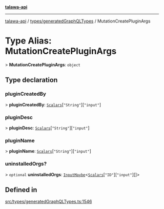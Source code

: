 [**talawa-api**](../../../README.md)

***

[talawa-api](../../../modules.md) / [types/generatedGraphQLTypes](../README.md) / MutationCreatePluginArgs

# Type Alias: MutationCreatePluginArgs

\> **MutationCreatePluginArgs**: `object`

## Type declaration

### pluginCreatedBy

\> **pluginCreatedBy**: [`Scalars`](Scalars.md)\[`"String"`\]\[`"input"`\]

### pluginDesc

\> **pluginDesc**: [`Scalars`](Scalars.md)\[`"String"`\]\[`"input"`\]

### pluginName

\> **pluginName**: [`Scalars`](Scalars.md)\[`"String"`\]\[`"input"`\]

### uninstalledOrgs?

\> `optional` **uninstalledOrgs**: [`InputMaybe`](InputMaybe.md)\<[`Scalars`](Scalars.md)\[`"ID"`\]\[`"input"`\][]\>

## Defined in

[src/types/generatedGraphQLTypes.ts:1546](https://github.com/PalisadoesFoundation/talawa-api/blob/039b0f127fb8caa46d57186ab4b3bb27fe150903/src/types/generatedGraphQLTypes.ts#L1546)
